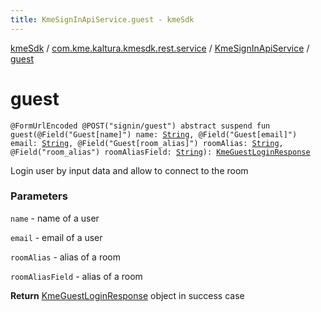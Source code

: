 ```yaml
---
title: KmeSignInApiService.guest - kmeSdk
---
```


[kmeSdk](../../index.html) / [com.kme.kaltura.kmesdk.rest.service](../index.html) / [KmeSignInApiService](index.html) / [guest](./guest.html)

# guest

`@FormUrlEncoded @POST("signin/guest") abstract suspend fun guest(@Field("Guest[name]") name: `[`String`](https://kotlinlang.org/api/latest/jvm/stdlib/kotlin/-string/index.html)`, @Field("Guest[email]") email: `[`String`](https://kotlinlang.org/api/latest/jvm/stdlib/kotlin/-string/index.html)`, @Field("Guest[room_alias]") roomAlias: `[`String`](https://kotlinlang.org/api/latest/jvm/stdlib/kotlin/-string/index.html)`, @Field("room_alias") roomAliasField: `[`String`](https://kotlinlang.org/api/latest/jvm/stdlib/kotlin/-string/index.html)`): `[`KmeGuestLoginResponse`](../../com.kme.kaltura.kmesdk.rest.response.signin/-kme-guest-login-response/index.html)

Login user by input data and allow to connect to the room

### Parameters

`name` - name of a user

`email` - email of a user

`roomAlias` - alias of a room

`roomAliasField` - alias of a room

**Return**
[KmeGuestLoginResponse](../../com.kme.kaltura.kmesdk.rest.response.signin/-kme-guest-login-response/index.html) object in success case

